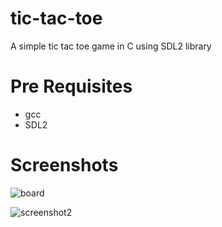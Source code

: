 # tic-tac-toe
A simple tic tac toe game in C using SDL2 library

# Pre Requisites
* gcc
* SDL2
# Screenshots
![board](https://user-images.githubusercontent.com/13931506/27763774-d9f519f0-5ea7-11e7-9b71-2d47a78f517e.png)

![screenshot2](https://user-images.githubusercontent.com/13931506/27763850-3480d7f0-5ea9-11e7-8b3c-015973094822.png)
